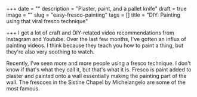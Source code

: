 +++
date = ""
description = "Plaster, paint, and a pallet knife"
draft = true
image = ""
slug = "easy-fresco-painting"
tags = []
title = "DIY: Painting using that viral fresco technique"

+++
I get a lot of craft and DIY-related video recommendations from Instagram and Youtube. Over the last few months, I've gotten an influx of painting videos. I think because they teach you how to paint a thing, but they're also very soothing to watch.

Recently, I've seen more and more people using a fresco technique. I don't know if that's what they call it, but that's what it is. Fresco is paint added to plaster and painted onto a wall essentially making the painting part of the wall. The frescoes in the Sistine Chapel by Michelangelo are some of the most famous.
